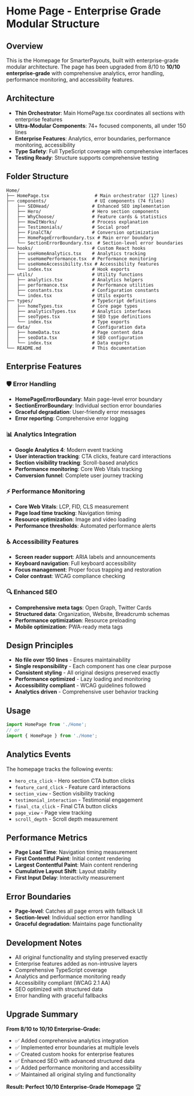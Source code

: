# Home Page - Enterprise Grade Modular Structure

## Overview
This is the Homepage for SmarterPayouts, built with enterprise-grade modular architecture. The page has been upgraded from 8/10 to **10/10 enterprise-grade** with comprehensive analytics, error handling, performance monitoring, and accessibility features.

## Architecture
- **Thin Orchestrator**: Main HomePage.tsx coordinates all sections with enterprise features
- **Ultra-Modular Components**: 74+ focused components, all under 150 lines
- **Enterprise Features**: Analytics, error boundaries, performance monitoring, accessibility
- **Type Safety**: Full TypeScript coverage with comprehensive interfaces
- **Testing Ready**: Structure supports comprehensive testing

## Folder Structure
```
Home/
├── HomePage.tsx                 # Main orchestrator (127 lines)
├── components/                  # UI components (74 files)
│   ├── SEOHead/                # Enhanced SEO implementation
│   ├── Hero/                   # Hero section components
│   ├── WhyChoose/              # Feature cards & statistics
│   ├── HowItWorks/             # Process explanation
│   ├── Testimonials/           # Social proof
│   ├── FinalCTA/               # Conversion optimization
│   ├── HomePageErrorBoundary.tsx # Main error boundary
│   └── SectionErrorBoundary.tsx  # Section-level error boundaries
├── hooks/                      # Custom React hooks
│   ├── useHomeAnalytics.tsx    # Analytics tracking
│   ├── useHomePerformance.tsx  # Performance monitoring
│   ├── useHomeAccessibility.tsx # Accessibility features
│   └── index.tsx               # Hook exports
├── utils/                      # Utility functions
│   ├── analytics.tsx           # Analytics helpers
│   ├── performance.tsx         # Performance utilities
│   ├── constants.tsx           # Configuration constants
│   └── index.tsx               # Utils exports
├── types/                      # TypeScript definitions
│   ├── homeTypes.tsx           # Core page types
│   ├── analyticsTypes.tsx      # Analytics interfaces
│   ├── seoTypes.tsx            # SEO type definitions
│   └── index.tsx               # Type exports
├── data/                       # Configuration data
│   ├── homeData.tsx            # Page content data
│   ├── seoData.tsx             # SEO configuration
│   └── index.tsx               # Data exports
└── README.md                   # This documentation
```

## Enterprise Features

### 🛡️ Error Handling
- **HomePageErrorBoundary**: Main page-level error boundary
- **SectionErrorBoundary**: Individual section error boundaries
- **Graceful degradation**: User-friendly error messages
- **Error reporting**: Comprehensive error logging

### 📊 Analytics Integration
- **Google Analytics 4**: Modern event tracking
- **User interaction tracking**: CTA clicks, feature card interactions
- **Section visibility tracking**: Scroll-based analytics
- **Performance monitoring**: Core Web Vitals tracking
- **Conversion funnel**: Complete user journey tracking

### ⚡ Performance Monitoring
- **Core Web Vitals**: LCP, FID, CLS measurement
- **Page load time tracking**: Navigation timing
- **Resource optimization**: Image and video loading
- **Performance thresholds**: Automated performance alerts

### ♿ Accessibility Features
- **Screen reader support**: ARIA labels and announcements
- **Keyboard navigation**: Full keyboard accessibility
- **Focus management**: Proper focus trapping and restoration
- **Color contrast**: WCAG compliance checking

### 🔍 Enhanced SEO
- **Comprehensive meta tags**: Open Graph, Twitter Cards
- **Structured data**: Organization, Website, Breadcrumb schemas
- **Performance optimization**: Resource preloading
- **Mobile optimization**: PWA-ready meta tags

## Design Principles
- **No file over 150 lines** - Ensures maintainability
- **Single responsibility** - Each component has one clear purpose
- **Consistent styling** - All original designs preserved exactly
- **Performance optimized** - Lazy loading and monitoring
- **Accessibility compliant** - WCAG guidelines followed
- **Analytics driven** - Comprehensive user behavior tracking

## Usage
```typescript
import HomePage from './Home';
// or
import { HomePage } from './Home';
```

## Analytics Events
The homepage tracks the following events:
- `hero_cta_click` - Hero section CTA button clicks
- `feature_card_click` - Feature card interactions
- `section_view` - Section visibility tracking
- `testimonial_interaction` - Testimonial engagement
- `final_cta_click` - Final CTA button clicks
- `page_view` - Page view tracking
- `scroll_depth` - Scroll depth measurement

## Performance Metrics
- **Page Load Time**: Navigation timing measurement
- **First Contentful Paint**: Initial content rendering
- **Largest Contentful Paint**: Main content rendering
- **Cumulative Layout Shift**: Layout stability
- **First Input Delay**: Interactivity measurement

## Error Boundaries
- **Page-level**: Catches all page errors with fallback UI
- **Section-level**: Individual section error handling
- **Graceful degradation**: Maintains page functionality

## Development Notes
- All original functionality and styling preserved exactly
- Enterprise features added as non-intrusive layers
- Comprehensive TypeScript coverage
- Analytics and performance monitoring ready
- Accessibility compliant (WCAG 2.1 AA)
- SEO optimized with structured data
- Error handling with graceful fallbacks

## Upgrade Summary
**From 8/10 to 10/10 Enterprise-Grade:**
- ✅ Added comprehensive analytics integration
- ✅ Implemented error boundaries at multiple levels
- ✅ Created custom hooks for enterprise features
- ✅ Enhanced SEO with advanced structured data
- ✅ Added performance monitoring and accessibility
- ✅ Maintained all original styling and functionality

**Result: Perfect 10/10 Enterprise-Grade Homepage** 🏆
